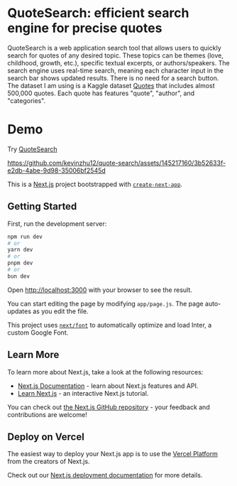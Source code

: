 # QuoteSearch: efficient search engine for precise quotes
QuoteSearch is a web application search tool that allows users to quickly search for quotes of any desired topic. These topics can be themes (love, childhood, growth, etc.), specific textual excerpts, or authors/speakers. The search engine uses real-time search, meaning each character input in the search bar shows updated results. There is no need for a search button. The dataset I am using is a Kaggle dataset [Quotes](https://www.kaggle.com/datasets/manann/quotes-500k) that includes almost 500,000 quotes. Each quote has features "quote", "author", and "categories". 

# Demo
Try [QuoteSearch](quote-search3.vercel.app)

https://github.com/kevinzhu12/quote-search/assets/145217160/3b52633f-e2db-4abe-9d98-35006bf2545d








This is a [Next.js](https://nextjs.org/) project bootstrapped with [`create-next-app`](https://github.com/vercel/next.js/tree/canary/packages/create-next-app).

## Getting Started

First, run the development server:

```bash
npm run dev
# or
yarn dev
# or
pnpm dev
# or
bun dev
```

Open [http://localhost:3000](http://localhost:3000) with your browser to see the result.

You can start editing the page by modifying `app/page.js`. The page auto-updates as you edit the file.

This project uses [`next/font`](https://nextjs.org/docs/basic-features/font-optimization) to automatically optimize and load Inter, a custom Google Font.

## Learn More

To learn more about Next.js, take a look at the following resources:

- [Next.js Documentation](https://nextjs.org/docs) - learn about Next.js features and API.
- [Learn Next.js](https://nextjs.org/learn) - an interactive Next.js tutorial.

You can check out [the Next.js GitHub repository](https://github.com/vercel/next.js/) - your feedback and contributions are welcome!

## Deploy on Vercel

The easiest way to deploy your Next.js app is to use the [Vercel Platform](https://vercel.com/new?utm_medium=default-template&filter=next.js&utm_source=create-next-app&utm_campaign=create-next-app-readme) from the creators of Next.js.

Check out our [Next.js deployment documentation](https://nextjs.org/docs/deployment) for more details.
